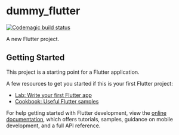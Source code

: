 # dummy_flutter

[![Codemagic build status](https://api.codemagic.io/apps/630cd7632923d87c5ca28d39/630cd7632923d87c5ca28d38/status_badge.svg)](https://codemagic.io/apps/630cd7632923d87c5ca28d39/630cd7632923d87c5ca28d38/latest_build)

A new Flutter project.

## Getting Started

This project is a starting point for a Flutter application.

A few resources to get you started if this is your first Flutter project:

- [Lab: Write your first Flutter app](https://docs.flutter.dev/get-started/codelab)
- [Cookbook: Useful Flutter samples](https://docs.flutter.dev/cookbook)

For help getting started with Flutter development, view the
[online documentation](https://docs.flutter.dev/), which offers tutorials,
samples, guidance on mobile development, and a full API reference.
